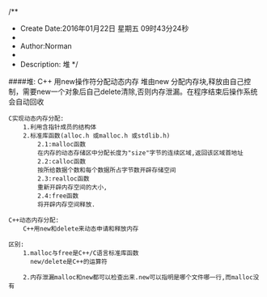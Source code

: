 /**
* Create Date:2016年01月22日 星期五 09时43分24秒
* 
* Author:Norman
* 
* Description: 堆
*/

####堆:
    C++ 用new操作符分配动态内存
    堆由new 分配内存块,释放由自己控制，需要new一个对象后自己delete清除,否则内存泄漏。在程序结束后操作系统会自动回收

    C实现动态内存分配:
        1.利用含指针成员的结构体
        2.标准库函数(alloc.h 或malloc.h 或stdlib.h)
            2.1:malloc函数
            在内存的动态存储区中分配长度为"size"字节的连续区域,返回该区域首地址
            2.2:calloc函数
            按所给数据个数和每个数据所占字节数开辟存储空间
            2.3:realloc函数
            重新开辟内存空间的大小,
            2.4:free函数
            将开辟内存空间释放.

    C++动态内存分配:
        C++用new和delete来动态申请和释放内存

    区别:
        1.malloc与free是C++/C语言标准库函数
          new/delete是C++的运算符

        2.内存泄漏malloc和new都可以检查出来.new可以指明是哪个文件哪一行,而malloc没有


